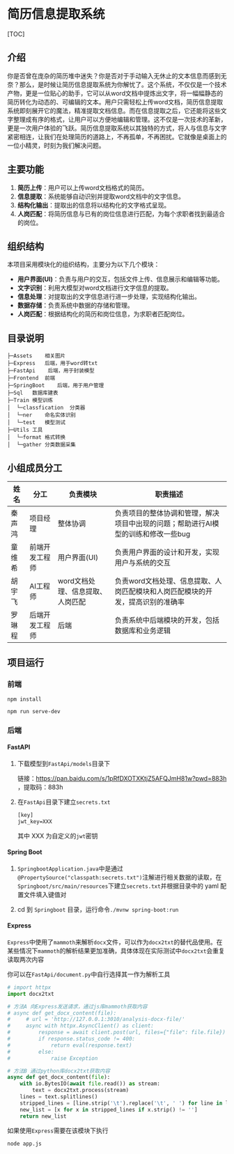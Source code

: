 # 简历信息提取系统

[TOC]

## 介绍

你是否曾在庞杂的简历堆中迷失？你是否对于手动输入无休止的文本信息而感到无奈？那么，是时候让简历信息提取系统为你解忧了。这个系统，不仅仅是一个技术产物，更是一位贴心的助手，它可以从word文档中提炼出文字，将一幅幅静态的简历转化为动态的、可编辑的文本。用户只需轻松上传word文档，简历信息提取系统即刻展开它的魔法，精准提取文档信息。而在信息提取之后，它还能将这些文字整理成有序的格式，让用户可以方便地编辑和管理。这不仅是一次技术的革新，更是一次用户体验的飞跃。简历信息提取系统以其独特的方式，将人与信息与文字紧密相连，让我们在处理简历的道路上，不再孤单，不再困扰。它就像是桌面上的一位小精灵，时刻为我们解决问题。

## 主要功能

1. **简历上传**：用户可以上传word文档格式的简历。
2. **信息提取**：系统能够自动识别并提取word文档中的文字信息。
3. **结构化输出**：提取出的信息将以结构化的文字格式呈现。
4. **人岗匹配**：将简历信息与已有的岗位信息进行匹配，为每个求职者找到最适合的岗位。

## 组织结构

本项目采用模块化的组织结构，主要分为以下几个模块：

- **用户界面(UI)**：负责与用户的交互，包括文件上传、信息展示和编辑等功能。
- **文字识别**：利用大模型对word文档进行文字信息的提取。
- **信息处理**：对提取出的文字信息进行进一步处理，实现结构化输出。
- **数据存储**：负责系统中数据的存储和管理。
- **人岗匹配**：根据结构化的简历和岗位信息，为求职者匹配岗位。


## 目录说明

```
├─Assets	相关图片
├─Express	后端，用于word转txt
├─FastApi	 后端，用于封装模型
├─Frontend	前端
├─SpringBoot	后端，用于用户管理
├─Sql	数据库建表
├─Train	模型训练
│  └─classfication	分类器
│  └─ner	命名实体识别
│  └─test	模型测试
├─Utils	工具
│  └─format	格式转换
│  └─gather	分类数据采集
```

## 小组成员分工

| 姓名   | 分工           | 负责模块       | 职责描述                                         |
|------|--------------|--------------|------------------------------------------------|
| 秦声鸿  | 项目经理       | 整体协调       | 负责项目的整体协调和管理，解决项目中出现的问题；帮助进行AI模型的训练和修改一些bug       |
| 童维希  | 前端开发工程师   | 用户界面(UI)    | 负责用户界面的设计和开发，实现用户与系统的交互       |
| 胡宇飞  | AI工程师   | word文档处理、信息提取、人岗匹配 | 负责word文档处理、信息提取、人岗匹配模块和人岗匹配模块的开发，提高识别的准确率   |
| 罗琳程  | 后端开发工程师      | 后端       | 负责系统中后端模块的开发，包括数据库和业务逻辑    |

## 项目运行

### 前端

```shell
npm install

npm run serve-dev
```

### 后端

#### FastAPI

1. 下载模型到`FastApi/models`目录下

   链接：https://pan.baidu.com/s/1pRfDXOTXKtjZ5AFQJmH81w?pwd=883h ，提取码：883h

2. 在`FastApi`目录下建立`secrets.txt`

   ```txt
   [key]
   jwt_key=XXX
   ```

   其中 XXX 为自定义的`jwt`密钥

#### Spring Boot

1. `SpringbootApplication.java`中是通过`@PropertySource("classpath:secrets.txt")`注解进行相关数据的读取，在`Springboot/src/main/resources`下建立`secrets.txt`并根据目录中的 yaml 配置文件填入键值对
   
2. cd 到 `Springboot` 目录，运行命令`./mvnw spring-boot:run`

#### Express

`Express`中使用了`mammoth`来解析`docx`文件，可以作为`docx2txt`的替代品使用。在某些情况下`mammoth`的解析结果更加准确，具体体现在实际测试中`docx2txt`会重复读取两次内容

你可以在`FastApi/document.py`中自行选择其一作为解析工具

```py
# import httpx
import docx2txt

# 方法A 向Express发送请求，通过js库mammoth获取内容
# async def get_docx_content(file):
#     # url = 'http://127.0.0.1:3010/analysis-docx-file/'
#     async with httpx.AsyncClient() as client:
#         response = await client.post(url, files={"file": file.file})
#         if response.status_code != 400:
#             return eval(response.text)
#         else:
#             raise Exception

# 方法B 通过python库docx2txt获取内容
async def get_docx_content(file):
    with io.BytesIO(await file.read()) as stream:
        text = docx2txt.process(stream)
    lines = text.splitlines()
    stripped_lines = [line.strip('\t').replace('\t', ' ') for line in lines]
    new_list = [x for x in stripped_lines if x.strip() != '']
    return new_list
```

如果使用`Express`需要在该模块下执行

```shell
node app.js